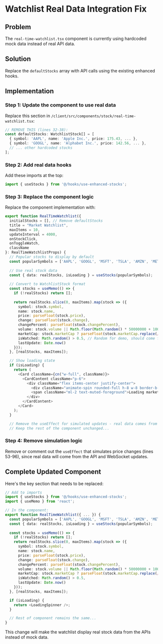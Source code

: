 # Watchlist Real Data Integration Fix

## Problem
The `real-time-watchlist.tsx` component is currently using hardcoded mock data instead of real API data.

## Solution
Replace the `defaultStocks` array with API calls using the existing enhanced hooks.

## Implementation

### Step 1: Update the component to use real data

Replace this section in `/client/src/components/stock/real-time-watchlist.tsx`:

```typescript
// REMOVE THIS (lines 32-38):
const defaultStocks: WatchlistStock[] = [
  { symbol: 'AAPL', name: 'Apple Inc.', price: 175.43, ... },
  { symbol: 'GOOGL', name: 'Alphabet Inc.', price: 142.56, ... },
  // ... other hardcoded stocks
];
```

### Step 2: Add real data hooks

Add these imports at the top:
```typescript
import { useStocks } from '@/hooks/use-enhanced-stocks';
```

### Step 3: Replace the component logic

Replace the component implementation with:

```typescript
export function RealTimeWatchlist({
  initialStocks = [], // Remove defaultStocks
  title = "Market Watchlist",
  maxItems = 10,
  updateInterval = 4000,
  onStockClick,
  onToggleWatch,
  className
}: RealTimeWatchlistProps) {
  // Popular stocks to display by default
  const popularSymbols = ['AAPL', 'GOOGL', 'MSFT', 'TSLA', 'AMZN', 'META', 'NVDA', 'JPM', 'V', 'JNJ'];
  
  // Use real stock data
  const { data: realStocks, isLoading } = useStocks(popularSymbols);
  
  // Convert to WatchlistStock format
  const stocks = useMemo(() => {
    if (!realStocks) return [];
    
    return realStocks.slice(0, maxItems).map(stock => ({
      symbol: stock.symbol,
      name: stock.name,
      price: parseFloat(stock.price),
      change: parseFloat(stock.change),
      changePercent: parseFloat(stock.changePercent),
      volume: stock.volume || Math.floor(Math.random() * 50000000 + 10000000),
      marketCap: stock.marketCap ? parseFloat(stock.marketCap.replace(/[^\d.]/g, '')) : 0,
      isWatched: Math.random() > 0.5, // Random for demo, should come from user's watchlist
      lastUpdate: Date.now()
    }));
  }, [realStocks, maxItems]);

  // Show loading state
  if (isLoading) {
    return (
      <Card className={cn("w-full", className)}>
        <CardContent className="p-6">
          <div className="flex items-center justify-center">
            <div className="animate-spin rounded-full h-8 w-8 border-b-2 border-primary"></div>
            <span className="ml-2 text-muted-foreground">Loading market data...</span>
          </div>
        </CardContent>
      </Card>
    );
  }

  // Remove the useEffect for simulated updates - real data comes from API
  // Keep the rest of the component unchanged...
```

### Step 4: Remove simulation logic

Remove or comment out the `useEffect` that simulates price changes (lines 53-96), since real data will come from the API and WebSocket updates.

## Complete Updated Component

Here's the key section that needs to be replaced:

```typescript
// Add to imports
import { useStocks } from '@/hooks/use-enhanced-stocks';
import { useMemo } from 'react';

// In the component:
export function RealTimeWatchlist({ ... }) {
  const popularSymbols = ['AAPL', 'GOOGL', 'MSFT', 'TSLA', 'AMZN', 'META', 'NVDA', 'JPM', 'V', 'JNJ'];
  const { data: realStocks, isLoading } = useStocks(popularSymbols);
  
  const stocks = useMemo(() => {
    if (!realStocks) return [];
    return realStocks.slice(0, maxItems).map(stock => ({
      symbol: stock.symbol,
      name: stock.name,
      price: parseFloat(stock.price),
      change: parseFloat(stock.change),
      changePercent: parseFloat(stock.changePercent),
      volume: stock.volume || Math.floor(Math.random() * 50000000 + 10000000),
      marketCap: stock.marketCap ? parseFloat(stock.marketCap.replace(/[^\d.]/g, '')) : 0,
      isWatched: Math.random() > 0.5,
      lastUpdate: Date.now()
    }));
  }, [realStocks, maxItems]);

  if (isLoading) {
    return <LoadingSpinner />;
  }

  // Rest of component remains the same...
}
```

This change will make the watchlist display real stock data from the APIs instead of mock data.